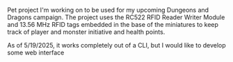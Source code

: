 Pet project I'm working on to be used for my upcoming Dungeons and Dragons campaign. The project uses the RC522 RFID Reader Writer Module and 13.56 MHz RFID tags embedded in the base of the miniatures to keep track of player and monster initiative and health points. 

As of 5/19/2025, it works completely out of a CLI, but I would like to develop some web interface
